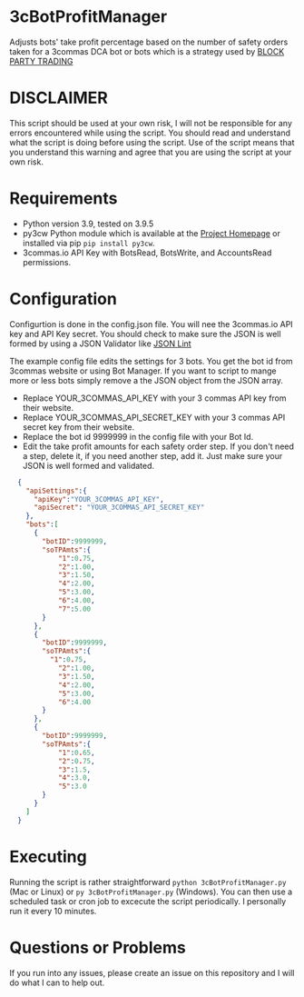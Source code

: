 # 3cBotProfitManager
Adjusts bots' take profit percentage based on the number of safety orders taken for a 3commas DCA bot or bots which is a strategy used by [BLOCK PARTY TRADING](https://www.blockpartytrading.com/)

# DISCLAIMER
This script should be used at your own risk, I will not be responsible for any errors encountered while using the script. You should read and understand what the script is doing before using the script.  Use of the script means that you understand this warning and agree that you are using the script at your own risk.

# Requirements
* Python version 3.9, tested on 3.9.5
* py3cw Python module which is available at the [Project Homepage](https://github.com/bogdanteodoru/py3cw) or installed via pip `pip install py3cw`.
* 3commas.io API Key with BotsRead, BotsWrite, and AccountsRead permissions. 

# Configuration
Configurtion is done in the config.json file.  You will nee the 3commas.io API key and API Key secret. You should check to make sure the JSON is well formed by using a JSON Validator like [JSON Lint](https://jsonlint.com/)

The example config file edits the settings for 3 bots. You get the bot id from 3commas website or using Bot Manager.  If you want to script to mange more or less bots simply remove a the JSON object from the JSON array.

* Replace YOUR_3COMMAS_API_KEY with your 3 commas API key from their website. 
* Replace YOUR_3COMMAS_API_SECRET_KEY with your 3 commas API secret key from their website. 
* Replace the bot id 9999999 in the config file with your Bot Id. 
* Edit the take profit amounts for each safety order step.  If you don't need a step, delete it, if you need another step, add it.  Just make sure your JSON is well formed and validated. 

```json
  {
    "apiSettings":{
      "apiKey":"YOUR_3COMMAS_API_KEY", 
      "apiSecret": "YOUR_3COMMAS_API_SECRET_KEY"
    },
    "bots":[
      {
        "botID":9999999,
        "soTPAmts":{
            "1":0.75,
            "2":1.00,
            "3":1.50,
            "4":2.00,
            "5":3.00,
            "6":4.00, 
            "7":5.00
        }
      }, 
      {
        "botID":9999999,
        "soTPAmts":{
          "1":0.75,
            "2":1.00,
            "3":1.50,
            "4":2.00,
            "5":3.00,
            "6":4.00
        }
      },
      {
        "botID":9999999, 
        "soTPAmts":{
            "1":0.65,
            "2":0.75,
            "3":1.5,
            "4":3.0,
            "5":3.0
        }
      }
    ]
  }
```

# Executing
Running the script is rather straightforward `python 3cBotProfitManager.py` (Mac or Linux) or `py 3cBotProfitManager.py` (Windows).  You can then use a scheduled task or cron job to excecute the script periodically. I personally run it every 10 minutes.  

# Questions or Problems
If you run into any issues, please create an issue on this repository and I will do what I can to help out.
